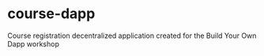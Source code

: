 # course-dapp
Course registration decentralized application created for the Build Your Own Dapp workshop

